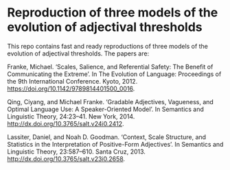 # Reproduction of three models of the evolution of adjectival thresholds

This repo contains fast and ready reproductions of three models of the evolution of adjectival thresholds. The papers are:

Franke, Michael. ‘Scales, Salience, and Referential Safety: The Benefit of Communicating the Extreme’. In The Evolution of Language: Proceedings of the 9th International Conference. Kyoto, 2012. https://doi.org/10.1142/9789814401500_0016.

Qing, Ciyang, and Michael Franke. ‘Gradable Adjectives, Vagueness, and Optimal Language Use: A Speaker-Oriented Model’. In Semantics and Linguistic Theory, 24:23–41. New York, 2014. http://dx.doi.org/10.3765/salt.v24i0.2412.

Lassiter, Daniel, and Noah D. Goodman. ‘Context, Scale Structure, and Statistics in the Interpretation of Positive-Form Adjectives’. In Semantics and Linguistic Theory, 23:587–610. Santa Cruz, 2013. http://dx.doi.org/10.3765/salt.v23i0.2658.
